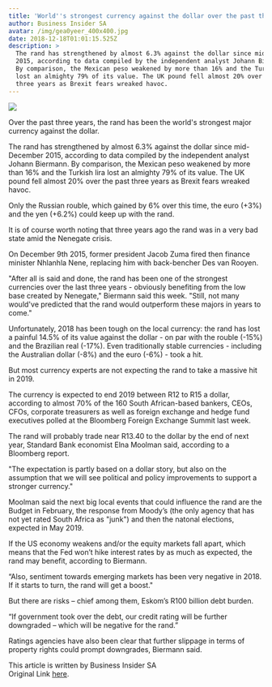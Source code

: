 ```yaml
---
title: 'World''s strongest currency against the dollar over the past three years. '
author: Business Insider SA
avatar: /img/gea0yeer_400x400.jpg
date: 2018-12-18T01:01:15.525Z
description: >
  The rand has strengthened by almost 6.3% against the dollar since mid-December
  2015, according to data compiled by the independent analyst Johann Biermann.
  By comparison, the Mexican peso weakened by more than 16% and the Turkish lira
  lost an almighty 79% of its value. The UK pound fell almost 20% over the past
  three years as Brexit fears wreaked havoc.
---
```

![](/img/87f6db6f740a4d238230b98d7f94548c.webp)

Over the past three years, the rand has been the world's strongest major currency against the dollar.



The rand has strengthened by almost 6.3% against the dollar since mid-December 2015, according to data compiled by the independent analyst Johann Biermann. By comparison, the Mexican peso weakened by more than 16% and the Turkish lira lost an almighty 79% of its value. The UK pound fell almost 20% over the past three years as Brexit fears wreaked havoc.



Only the Russian rouble, which gained by 6% over this time,  the euro (+3%) and the yen (+6.2%) could keep up with the rand.



It is of course worth noting that three years ago the rand was in a very bad state amid the Nenegate crisis.



On December 9th 2015, former president Jacob Zuma fired then finance minister Nhlanhla Nene, replacing him with back-bencher Des van Rooyen. 



"After all is said and done, the rand has been one of the strongest currencies over the last three years - obviously benefiting from the low base created by Nenegate," Biermann said this week. "Still, not many would've predicted that the rand would outperform these majors in years to come."



Unfortunately, 2018 has been tough on the local currency: the rand has lost a painful 14.5% of its value against the dollar - on par with the rouble (-15%) and the Brazilian real (-17%). Even traditionally stable currencies - including the Australian dollar (-8%) and the euro (-6%) - took a hit.



But most currency experts are not expecting the rand to take a massive hit in 2019.



The currency is expected to end 2019 between R12 to R15 a dollar, according to almost 70% of the 160 South African-based bankers, CEOs, CFOs, corporate treasurers as well as foreign exchange and hedge fund executives polled at the Bloomberg Foreign Exchange Summit last week. 



The rand will probably trade near R13.40 to the dollar by the end of next year, Standard Bank economist Elna Moolman said, according to a Bloomberg report.



"The expectation is partly based on a dollar story, but also on the assumption that we will see political and policy improvements to support a stronger currency."  



Moolman said the next big local events that could influence the rand are the Budget in February, the response from Moody’s (the only agency that has not yet rated South Africa as "junk") and then the natonal elections, expected in May 2019.



If the US economy weakens and/or the equity markets fall apart, which means that the Fed won’t hike interest rates by as much as expected, the rand may benefit, according to Biermann.



“Also, sentiment towards emerging markets has been very negative in 2018. If it starts to turn, the rand will get a boost."



But there are risks – chief among them, Eskom’s R100 billion debt burden.



“If government took over the debt, our credit rating will be further downgraded – which will be negative for the rand.”



Ratings agencies have also been clear that further slippage in terms of property rights could prompt downgrades, Biermann said.  

This article is written by Business Insider SA\
Original Link [here](https://www.businessinsider.co.za/rand-outperforms-currencies-over-three-years-2018-12).
